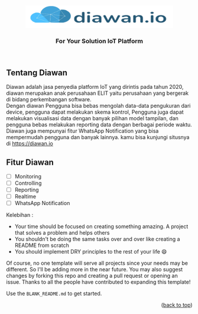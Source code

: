 

<div align="center">
  <a href="https://github.com/github_username/repo_name">
    <img src="image/logo.png" alt="Logo" width="400" height="60">
  </a>
  </div>
  <h3 align="center">For Your Solution IoT Platform</h3>
  <br>
  
<!-- ABOUT THE PROJECT -->
## Tentang Diawan



Diawan adalah jasa penyedia platform IoT yang dirintis pada tahun 2020, diawan merupakan anak perusahaan ELIT yaitu perusahaan yang bergerak di bidang perkembangan software.<br>
Dengan diawan Pengguna bisa bebas mengolah data-data pengukuran dari device, pengguna dapat melakukan skema kontrol, Pengguna juga dapat melakukan visualisasi data dengan banyak pilihan model tampilan, dan pengguna bebas melakukan reporting data dengan berbagai periode waktu. Diawan juga mempunyai fitur WhatsApp Notification yang bisa mempermudah pengguna dan banyak lainnya.
kamu bisa kunjungi situsnya di https://diawan.io

## Fitur Diawan

- [ ] Monitoring
- [ ] Controlling
- [ ] Reporting
- [ ] Realtime 
- [ ] WhatsApp Notification

Kelebihan :
* Your time should be focused on creating something amazing. A project that solves a problem and helps others
* You shouldn't be doing the same tasks over and over like creating a README from scratch
* You should implement DRY principles to the rest of your life :smile:

Of course, no one template will serve all projects since your needs may be different. So I'll be adding more in the near future. You may also suggest changes by forking this repo and creating a pull request or opening an issue. Thanks to all the people have contributed to expanding this template!

Use the `BLANK_README.md` to get started.

<p align="right">(<a href="#readme-top">back to top</a>)</p>
